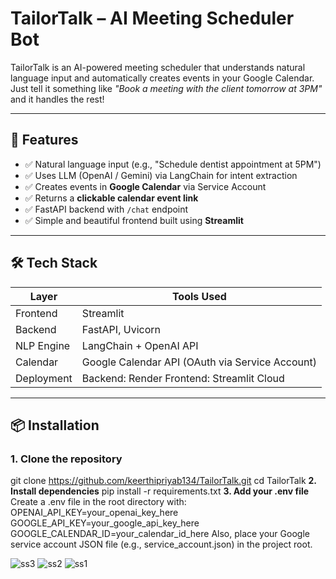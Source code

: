 # TailorTalk – AI Meeting Scheduler Bot

TailorTalk is an AI-powered meeting scheduler that understands natural language input and automatically creates events in your Google Calendar. Just tell it something like _"Book a meeting with the client tomorrow at 3PM"_ and it handles the rest!

---

## 🚀 Features

- ✅ Natural language input (e.g., "Schedule dentist appointment at 5PM")
- ✅ Uses LLM (OpenAI / Gemini) via LangChain for intent extraction
- ✅ Creates events in **Google Calendar** via Service Account
- ✅ Returns a **clickable calendar event link**
- ✅ FastAPI backend with `/chat` endpoint
- ✅ Simple and beautiful frontend built using **Streamlit**

---

## 🛠️ Tech Stack

| Layer       | Tools Used                                      |
|-------------|-------------------------------------------------|
| Frontend    | Streamlit                                       |
| Backend     | FastAPI, Uvicorn                                |
| NLP Engine  | LangChain + OpenAI API                          |
| Calendar    | Google Calendar API (OAuth via Service Account) |
| Deployment  | Backend: Render    Frontend: Streamlit Cloud    |

---

## 📦 Installation

### 1. Clone the repository
git clone https://github.com/keerthipriyab134/TailorTalk.git
cd TailorTalk
**2. Install dependencies**
pip install -r requirements.txt
**3. Add your .env file**
Create a .env file in the root directory with:
OPENAI_API_KEY=your_openai_key_here
GOOGLE_API_KEY=your_google_api_key_here
GOOGLE_CALENDAR_ID=your_calendar_id_here
Also, place your Google service account JSON file (e.g., service_account.json) in the project root.


![ss3](https://github.com/user-attachments/assets/3d9e36c5-9cf8-4919-8563-2a1756fd1958)
![ss2](https://github.com/user-attachments/assets/a9e10381-117b-4e77-b61a-30496501ffc4)
![ss1](https://github.com/user-attachments/assets/c828f6ca-b37d-47b9-8eaa-b62ce874a60e)

